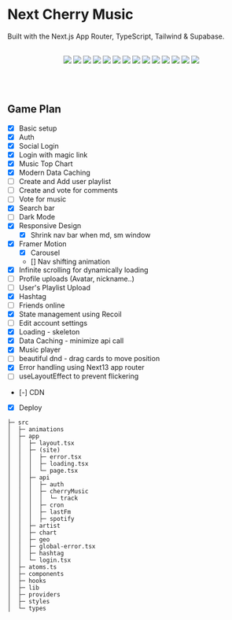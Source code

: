 # Next Cherry Music

Built with the Next.js App Router, TypeScript, Tailwind & Supabase.
<br>
<br>

<p align="center">
  <img src="https://img.shields.io/badge/Next-black?style=for-the-badge&logo=next.js&logoColor=white">
  <img src="https://img.shields.io/badge/typescript-%23007ACC.svg?style=for-the-badge&logo=typescript&logoColor=white">
  <img src="https://img.shields.io/badge/react-%2320232a.svg?style=for-the-badge&logo=react&logoColor=%2361DAFB">
<img src="https://img.shields.io/badge/-React%20Query-FF4154?style=for-the-badge&logo=react%20query&logoColor=white">
  <img src="https://img.shields.io/badge/Framer-black?style=for-the-badge&logo=framer&logoColor=blue">
<img src="https://img.shields.io/badge/Recoil-3578E5.svg?style=for-the-badge&logo=Recoil&logoColor=white">
  <img src="https://img.shields.io/badge/tailwindcss-%2338B2AC.svg?style=for-the-badge&logo=tailwind-css&logoColor=white">
  <img src="https://img.shields.io/badge/D3.js-F9A03C.svg?style=for-the-badge&logo=d3dotjs&logoColor=white">
  <img src="https://img.shields.io/badge/Supabase-3ECF8E?style=for-the-badge&logo=supabase&logoColor=white">
  <img src="https://img.shields.io/badge/postgres-%23316192.svg?style=for-the-badge&logo=postgresql&logoColor=white">
  <img src="https://img.shields.io/badge/Vercel-000000.svg?style=for-the-badge&logo=Vercel&logoColor=white">

  <img src="https://img.shields.io/badge/Spotify-1DB954.svg?style=for-the-badge&logo=Spotify&logoColor=white">
  <img src="https://img.shields.io/badge/Last.fm-D51007.svg?style=for-the-badge&logo=lastdotfm&logoColor=white">
  <img src="https://img.shields.io/badge/YouTube-FF0000.svg?style=for-the-badge&logo=YouTube&logoColor=white">
</p>


<br>
<br>

## Game Plan
- [x] Basic setup
- [x] Auth
- [x] Social Login
- [x] Login with magic link
- [x] Music Top Chart
- [x] Modern Data Caching
- [ ] Create and Add user playlist
- [ ] Create and vote for comments
- [ ] Vote for music
- [x] Search bar
- [ ] Dark Mode
- [x] Responsive Design
    - [x] Shrink nav bar when md, sm window
- [x] Framer Motion
    - [x] Carousel
    - [] Nav shifting animation
- [x] Infinite scrolling for dynamically loading 
- [ ] Profile uploads (Avatar, nickname..)
- [ ] User's Playlist Upload
- [x] Hashtag
- [ ] Friends online
- [x] State management using Recoil
- [ ] Edit account settings
- [x] Loading - skeleton
- [x] Data Caching - minimize api call
- [x] Music player
- [ ] beautiful dnd - drag cards to move position
- [x] Error handling using Next13 app router
- [ ] useLayoutEffect to prevent flickering
- [-] CDN
- [x] Deploy


``` FolderTree
├─ src
│  ├─ animations
│  ├─ app
│  │  ├─ layout.tsx
│  │  ├─ (site)
│  │  │  ├─ error.tsx
│  │  │  ├─ loading.tsx
│  │  │  └─ page.tsx
│  │  ├─ api
│  │  │  ├─ auth
│  │  │  ├─ cherryMusic
│  │  │  │  └─ track
│  │  │  ├─ cron
│  │  │  ├─ lastFm
│  │  │  ├─ spotify
│  │  ├─ artist
│  │  ├─ chart
│  │  ├─ geo
│  │  ├─ global-error.tsx
│  │  ├─ hashtag
│  │  └─ login.tsx
│  ├─ atoms.ts
│  ├─ components
│  ├─ hooks
│  ├─ lib
│  ├─ providers
│  ├─ styles
│  └─ types

```

